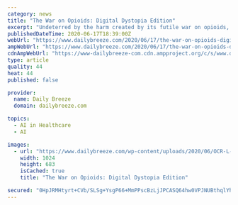 ```yaml
---
category: news
title: "The War on Opioids: Digital Dystopia Edition"
excerpt: "Undeterred by the harm created by its futile war on opioids, government may next turn to a new technology that uses artificial intelligence to monitor patients while they sleep, to make sure they"
publishedDateTime: 2020-06-17T18:39:00Z
webUrl: "https://www.dailybreeze.com/2020/06/17/the-war-on-opioids-digital-dystopia-edition/"
ampWebUrl: "https://www.dailybreeze.com/2020/06/17/the-war-on-opioids-digital-dystopia-edition/amp/"
cdnAmpWebUrl: "https://www-dailybreeze-com.cdn.ampproject.org/c/s/www.dailybreeze.com/2020/06/17/the-war-on-opioids-digital-dystopia-edition/amp/"
type: article
quality: 44
heat: 44
published: false

provider:
  name: Daily Breeze
  domain: dailybreeze.com

topics:
  - AI in Healthcare
  - AI

images:
  - url: "https://www.dailybreeze.com/wp-content/uploads/2020/06/OCR-L-MEDARREST-0828_03-1.jpg?w=1024&h=683"
    width: 1024
    height: 683
    isCached: true
    title: "The War on Opioids: Digital Dystopia Edition"

secured: "0HpJRMHtyrt+CVb/SLSg+YsgP66+MmPPscBzLjJPCASQ64hw0VPJNUBthqlYh4sBvRij+T34EJ1I4Iojc0hBJzqoI9fOLx4xN1itRN6m4iwX8V8wvgN9N4YyOkX5RreMBOzjK93MZrFl6CpFfLfU3d2oFPBBfnZigSXvbSiqwiOPQSyNFiadNnc3HFVbwvI2AnMPe53BrIIV7ckofWmBa1RCpfC8GbVIt4ynMcM2sqlo68aaUfbK9EIZcqDYC+wt9ZbCBUb1R9Ee4aHOLPs12aCSNl6Q8IzUjFlkl8J8lSbHonLkdSOKeyAwaVoRdZkNgMdwFwP+rS0RkEldw+Cblg==;bjOBTMaAZrXM62dBRKT9Lg=="
---
```


